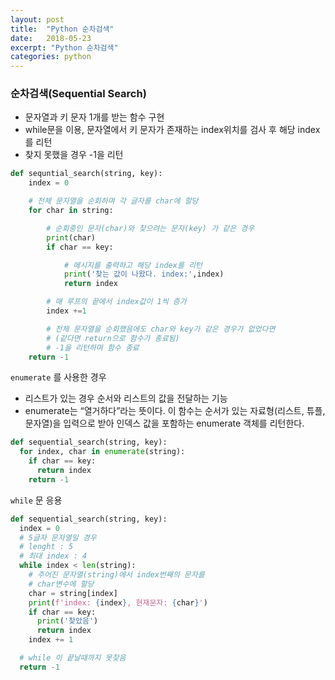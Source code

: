 ```yaml
---
layout: post
title:  "Python 순차검색"
date:   2018-05-23
excerpt: "Python 순차검색"
categories: python
---
```

### 순차검색(Sequential Search)

- 문자열과 키 문자 1개를 받는 함수 구현
- while문을 이용, 문자열에서 키 문자가 존재하는 index위치를 검사 후 해당 index를 리턴
- 찾지 못했을 경우 -1을 리턴

```python
def sequntial_search(string, key):
    index = 0

    # 전체 문자열을 순회하며 각 글자를 char에 할당
    for char in string:

        # 순회중인 문자(char)와 찾으려는 문자(key) 가 같은 경우
        print(char)
        if char == key:

            # 메시지를 출력하고 해당 index를 리턴
            print('찾는 값이 나왔다. index:',index)
            return index

        # 매 루프의 끝에서 index값이 1씩 증가
        index +=1

        # 전체 문자열을 순회했음에도 char와 key가 같은 경우가 없었다면
        # (같다면 return으로 함수가 종료됨)
        # -1을 리턴하며 함수 종료
    return -1
```
```enumerate``` 를 사용한 경우
- 리스트가 있는 경우 순서와 리스트의 값을 전달하는 기능
- enumerate는 “열거하다”라는 뜻이다. 이 함수는 순서가 있는 자료형(리스트, 튜플, 문자열)을 입력으로 받아 인덱스 값을 포함하는  enumerate 객체를 리턴한다.


```python
def sequential_search(string, key):
  for index, char in enumerate(string):
    if char == key:
      return index
    return -1
```
```while``` 문 응용

```python
def sequential_search(string, key):
  index = 0
  # 5글자 문자열일 경우
  # lenght : 5
  # 최대 index : 4
  while index < len(string):
    # 주어진 문자열(string)에서 index번째의 문자를
    # char변수에 할당
    char = string[index]
    print(f'index: {index}, 현재문자: {char}')
    if char == key:
      print('찾았음')
      return index
    index += 1

  # while 이 끝날때까지 못찾음
  return -1
```
